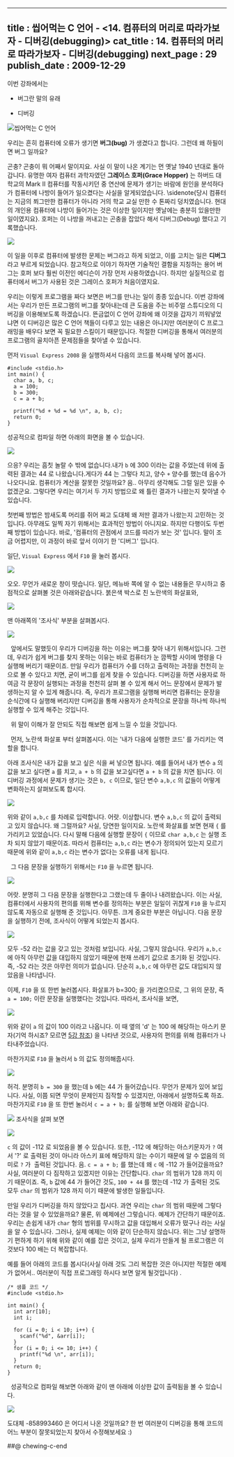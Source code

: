 ----------------
title : 씹어먹는 C 언어 - <14. 컴퓨터의 머리로 따라가보자 - 디버깅(debugging)>
cat_title : 14. 컴퓨터의 머리로 따라가보자 - 디버깅(debugging)
next_page : 29
publish_date : 2009-12-29
--------------


이번 강좌에서는

* 버그란 말의 유래

* 디버깅


![씹어먹는 C 언어](/img/ChewingClogo.png)

우리는 흔히 컴퓨터에 오류가 생기면 **버그(bug)** 가 생겼다고 합니다. 그런데 왜 하필이면 버그 일까요? 

곤충? 곤충이 뭐 어째서 말이지요. 사실 이 말이 나온 계기는 먼 옛날 1940 년대로 돌아갑니다. 유명한 여자 컴퓨터 과학자였던 **그레이스 호퍼(Grace Hopper)** 는 하버드 대학교의 Mark II 컴퓨터를 작동시키던 중 연산에 문제가 생기는 바람에 원인을 분석하다가 컴퓨터에 나방이 들어가 일으켰다는 사실을 알게되었습니다. \sidenote{당시 컴퓨터는 지금의 쬐그만한 컴퓨터가 아니라 거의 학교 교실 만한 수 톤짜리 덩치였습니다. 현대의 개인용 컴퓨터에 나방이 들어가는 것은 이상한 일이지만 옛날에는 충분히 있을만한 일이였지요}. 호퍼는 이 나방을 꺼내고는 곤충을 잡았다 해서 디버그(Debug) 했다고 기록했습니다.


![](http://img1.daumcdn.net/thumb/R1920x0/?fname=http%3A%2F%2Fcfile25.uf.tistory.com%2Fimage%2F134C76244B3635E6888448)


이 일을 이후로 컴퓨터에 발생한 문제는 버그라고 하게 되었고, 이를 고치는 일은 **디버그** 라고 부르게 되었습니다. 참고적으로 이야기 하자면 기술적인 결함을 지칭하는 용어 버그는 호퍼 보다 훨씬 이전인 에디슨이 가장 먼저 사용하였습니다. 하지만 실질적으로 컴퓨터에서 버그가 사용된 것은 그레이스 호퍼가 처음이였지요.

우리는 이렇게 프로그램을 짜다 보면은 버그를 만나는 일이 종종 있습니다. 이번 강좌에서는 우리가 만든 프로그램의 버그를 찾아내는데 큰 도움을 주는 비주얼 스튜디오의 디버깅을 이용해보도록 하겠습니다. 뜬금없이 C 언어 강좌에 왜 이것을 갑자기 끼워넣었냐면 이 디버깅은 많은 C 언어 책들이 다루고 있는 내용은 아니지만 여러분이 C 프로그래밍을 배우다 보면 꼭 필요한 스킬이기 때문입니다. 적절한 디버깅을 통해서 여러분의 프로그램의 골치아픈 문제점들을 찾아낼 수 있습니다.

먼저 `Visual Express 2008` 을 실행하셔서 다음의 코드를 복사해 넣어 봅시다.

```cpp-formatted
#include <stdio.h>
int main() {
  char a, b, c;
  a = 100;
  b = 300;
  c = a + b;

  printf("%d + %d = %d \n", a, b, c);
  return 0;
}
```

성공적으로 컴파일 하면 아래의 화면을 볼 수 있습니다.


![](http://img1.daumcdn.net/thumb/R1920x0/?fname=http%3A%2F%2Fcfile4.uf.tistory.com%2Fimage%2F19046A164B38B0AE70BEF1)

으응? 우리는 흠칫 놀랄 수 밖에 없습니다.내가 `b` 에 300 이라는 값을 주었는데 위에 출력된 결과는 44 로 나왔습니다.게다가 44 는 그렇다 치고, 양수 `+` 양수를 했는데 음수가 나오다니요. 컴퓨터가 계산을 잘못한 것일까요? 음.. 아무리 생각해도 그럴 일은 있을 수 없겠군요. 그렇다면 우리는 여기서 두 가지 방법으로 왜 틀린 결과가 나왔는지 찾아낼 수 있습니다.

첫번째 방법은 밤새도록 머리를 쥐어 짜고 도대체 왜 저딴 결과가 나왔는지 고민하는 것입니다. 아무래도 일찍 자기 위해서는 효과적인 방법이 아니지요. 하지만 다행이도 두번째 방법이 있습니다. 바로, '컴퓨터의 관점에서 코드를 따라가 보는 것' 입니다. 말이 조금 어렵지만, 이 과정이 바로 앞서 이야기 한 '디버그' 입니다.

일단, `Visual Express` 에서 `F10` 을 눌러 봅시다.


![](http://img1.daumcdn.net/thumb/R1920x0/?fname=http%3A%2F%2Fcfile3.uf.tistory.com%2Fimage%2F1430E2184B38B1E2233760)


오오. 무언가 새로운 창이 떳습니다. 일단, 메뉴바 쪽에 알 수 없는 내용들은 무시하고 중점적으로 살펴볼 것은 아래와같습니다. 붉은색 박스로 친 노란색의 화살표와,


![](http://img1.daumcdn.net/thumb/R1920x0/?fname=http%3A%2F%2Fcfile5.uf.tistory.com%2Fimage%2F2079BD164B38B242927092)

맨 아래쪽의 '조사식' 부분을 살펴봅시다.


![](http://img1.daumcdn.net/thumb/R1920x0/?fname=http%3A%2F%2Fcfile21.uf.tistory.com%2Fimage%2F18515E194B38B2DF75F781)

  앞에서도 말했듯이 우리가 디버깅을 하는 이유는 버그를 찾아 내기 위해서입니다. 그런데, 우리가 쉽게 버그를 찾지 못하는 이유는 바로 컴퓨터가 눈 깜짝할 사이에 명령을 다 실행해 버리기 때문이죠. 만일 우리가 컴퓨터가 수를 더하고 출력하는 과정을 천천히 눈으로 볼 수 있다고 치면, 굳이 버그를 쉽게 찾을 수 있습니다. 디버깅을 하면 사용자로 하여금 각 문장이 실행되는 과정을 천천히 살펴 볼 수 있게 해서 어느 문장에서 문제가 발생하는지 알 수 있게 해줍니다. 즉, 우리가 프로그램을 실행해 버리면 컴퓨터는 문장을 순식간에 다 실행해 버리지만 디버깅을 통해 사용자가 순차적으로 문장을 하나씩 하나씩 실행할 수 있게 해주는 것입니다.

  위 말이 이해가 잘 안되도 직접 해보면 쉽게 느낄 수 있을 것입니다.

  먼저, 노란색 화살표 부터 살펴봅시다. 이는 '내가 다음에 실행한 코드' 를 가리키는 역할을 합니다.

아래 조사식은 내가 값을 보고 싶은 식을 써 넣으면 됩니다. 예를 들어서 내가 변수 `a` 의 값을 보고 싶다면 `a` 를 치고, `a + b` 의 값을 보고싶다면 `a + b` 의 값을 치면 됩니다. 이 디버깅 과정에서 문제가 생기는 것은 `b, c` 이므로, 일단 변수 `a,b,c` 의 값들이 어떻게 변화하는지 살펴보도록 합시다.


![](http://img1.daumcdn.net/thumb/R1920x0/?fname=http%3A%2F%2Fcfile25.uf.tistory.com%2Fimage%2F182098054B38B52F6973F6)

위와 같이 `a,b,c` 를 차례로 입력합니다. 어랏. 이상합니다. 변수 `a,b,c` 의 값이 출력되고 있지 않습니다. 왜 그럴까요? 사실, 당연한 일이지요. 노란색 화살표를 보면 현재 `{` 를 가리키고 있었습니다. 다시 말해 다음에 실행할 문장이 `{` 이므로 `char a,b,c` 는 실행 조차 되지 않았기 때문이죠. 따라서 컴퓨터는 `a,b,c` 라는 변수가 정의되어 있는지 모르기 때문에 위와 같이 `a,b,c` 라는 변수가 없다는 오류를 내게 됩니다.

  그 다음 문장을 실행하기 위해서는 `F10` 을 누르면 됩니다.


![](http://img1.daumcdn.net/thumb/R1920x0/?fname=http%3A%2F%2Fcfile4.uf.tistory.com%2Fimage%2F122E961D4B38B95F6E366E)

어랏. 분명히 그 다음 문장을 실행한다고 그랬는데 두 줄이나 내려왔습니다. 이는 사실, 컴퓨터에서 사용자의 편의를 위해 변수를 정의하는 부분은 일일이 귀찮게 `F10` 을 누르지 않도록 자동으로 실행해 준 것입니다. 아무튼. 크게 중요한 부분은 아닙니다. 다음 문장을 실행하기 전에, 조사식이 어떻게 되었는지 봅시다.


![](http://img1.daumcdn.net/thumb/R1920x0/?fname=http%3A%2F%2Fcfile6.uf.tistory.com%2Fimage%2F153B801D4B38B9D35B3A0B)

모두 -52 라는 값을 갖고 있는 것처럼 보입니다. 사실, 그렇지 않습니다. 우리가 `a,b,c` 에 아직 아무런 값을 대입하지 않았기 때문에 현재 쓰레기 값으로 초기화 된 것입니다. 즉, -52 라는 것은 아무런 의미가 없습니다. 단순히 `a,b,c` 에 아무런 값도 대입되지 않았음을 나타냅니다.

이제, `F10` 을 또 한번 눌러봅시다. 화살표가 b=300; 을 가리켰으므로, 그 위의 문장, 즉 `a = 100;` 이란 문장을 실행했다는 것입니다. 따라서, 조사식을 보면,


![](http://img1.daumcdn.net/thumb/R1920x0/?fname=http%3A%2F%2Fcfile24.uf.tistory.com%2Fimage%2F181CE91A4B38BA8E868174)

위와 같이 `a` 의 값이 100 이라고 나옵니다. 이 때 옆의 'd' 는 100 에 해당하는 아스키 문자(기억 하시죠? 모르면 [5강 참조](http://itguru.tistory.com/9)) 을 나타낸 것으로, 사용자의 편의를 위해 컴퓨터가 나타내주었습니다.

마찬가지로 `F10` 을 눌러서 `b` 의 값도 정의해줍시다.


![](http://img1.daumcdn.net/thumb/R1920x0/?fname=http%3A%2F%2Fcfile1.uf.tistory.com%2Fimage%2F124508114B38BC1256E611)

허걱. 분명히 `b = 300` 을 했는데 `b` 에는 44 가 들어갔습니다. 무언가 문제가 있어 보입니다. 사실, 이쯤 되면 무엇이 문제인지 짐작할 수 있겠지만, 아래에서 설명하도록 하죠. 마찬가지로 `F10` 을 또 한번 눌러서 `c = a + b;` 를 실행해 보면 아래와 같습니다.


![](http://img1.daumcdn.net/thumb/R1920x0/?fname=http%3A%2F%2Fcfile23.uf.tistory.com%2Fimage%2F1619871A4B38BB035A1B9A)
조사식을 살펴 보면


![](http://img1.daumcdn.net/thumb/R1920x0/?fname=http%3A%2F%2Fcfile2.uf.tistory.com%2Fimage%2F15181D1A4B38BB1F8B7D88)

`c` 의 값이 -112 로 되었음을 볼 수 있습니다. 또한, -112 에 해당하는 아스키문자가 `?` 여서 '?' 로 출력된 것이 아니라 아스키 표에 해당하지 않는 수이기 때문에 알 수 없음의 의미로 `?` 가  출력된 것입니다. 음. `c = a + b;` 를 했는데 왜 `c` 에 -112 가 들어갔을까요? 사실, 여러분이 다 짐작하고 있겠지만 이유는 간단합니다. `char` 의 범위가 128 까지 이기 때문이죠. 즉, `b` 값에 44 가 들어간 것도, `100 + 44` 를 했는데 -112 가 출력된 것도 모두 `char` 의 범위가 128 까지 이기 때문에 발생한 일들입니다.

만일 우리가 디버깅을 하지 않았다고 칩시다. 과연 우리는 `char` 의 범위 때문에 그렇다라는 것을 알 수 있었을까요? 물론, 위 예제에선 그렇습니다. 예제가 간단하기 때문이죠. 우리는 손쉽게 내가 `char` 형의 범위를 무시하고 값을 대입해서 오류가 떴구나 라는 사실을 알 수 있습니다. 그러나, 실제 예제는 이와 같이 단순하지 않습니다. 위는 그냥 설명하기 편하게 하기 위해 위와 같이 예를 잡은 것이고, 실제 우리가 만들게 될 프로그램은 이것보다 100 배는 더 복잡합니다.

예를 들어 아래의 코드를 봅시다(사실 아래 것도 그리 복잡한 것은 아니지만 적절한 예제가 없어서.. 여러분이 직접 프로그래밍 하시다 보면 알게 될것입니다) .

```cpp-formatted
/* 샘플 코드 */
#include <stdio.h>

int main() {
  int arr[10];
  int i;

  for (i = 0; i < 10; i++) {
    scanf("%d", &arr[i]);
  }
  for (i = 0; i <= 10; i++) {
    printf("%d \n", arr[i]);
  }
  return 0;
}
```

  성공적으로 컴파일 해보면 아래와 같이 맨 아래에 이상한 값이 출력됨을 볼 수 있습니다.


![](http://img1.daumcdn.net/thumb/R1920x0/?fname=http%3A%2F%2Fcfile26.uf.tistory.com%2Fimage%2F1861B60B4B38C4D96C91B5)

도대체 -858993460 은 어디서 나온 것일까요? 한 번 여러분이 디버깅을 통해 코드의 어느 부분이 잘못되었는지 찾아서 수정해보세요 :)

##@ chewing-c-end